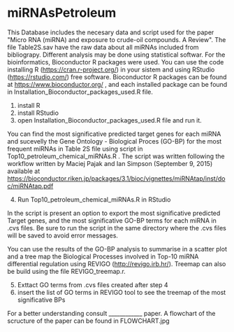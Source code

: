 # miRNAsPetroleum
This Database includes the necesary data and script used for the paper "Micro RNA (miRNA) and exposure to crude-oil compounds. A Review".
The file Table2S.sav have the raw data about all miRNAs included from bibliograpy. Different analysis may be done using statistical softwar. 
For the bioinformatics, Bioconductor R packages were used. You can use the code installing R (https://cran.r-project.org/) in your sistem and using RStudio (https://rstudio.com/) free software. Bioconductor R packages can be found at https://www.bioconductor.org/ , and each installed package can be found in Installation_Bioconductor_packages_used.R file.

1) install R
2) install RStudio
3) open Installation_Bioconductor_packages_used.R file and run it.

You can find the most significative predicted target genes for each miRNA and sucevelly the Gene Ontology - Biological Proces (GO-BP) for the most frequent miRNAs in Table 2S file using script in Top10_petroleum_chemical_miRNAs.R . The script was written following the workflow written by Maciej Pajak and Ian Simpson (September 9, 2015) available at https://bioconductor.riken.jp/packages/3.1/bioc/vignettes/miRNAtap/inst/doc/miRNAtap.pdf

4) Run Top10_petroleum_chemical_miRNAs.R in RStudio

In the script is present an option to export the most significative predicted Target genes, and the most significative GO-BP terms for each miRNA in .cvs files. Be sure to run the script in the same directory where the .cvs files will be saved to avoid error messages.

You can use the results of the GO-BP analysis to summarise in a scatter plot and a tree map the Biological Processes involved in Top-10 miRNA differential regulation using REVIGO (http://revigo.irb.hr/). Treemap can also be build using the file REVIGO_treemap.r.

5) Exttact GO terms from .cvs files created after step 4
6) insert the list of GO terms in REVIGO tool to see the treemap of the most significative BPs


For a better understanding consult ____________ paper. A flowchart of the scructure of the paper can be found in FLOWCHART.jpg 
